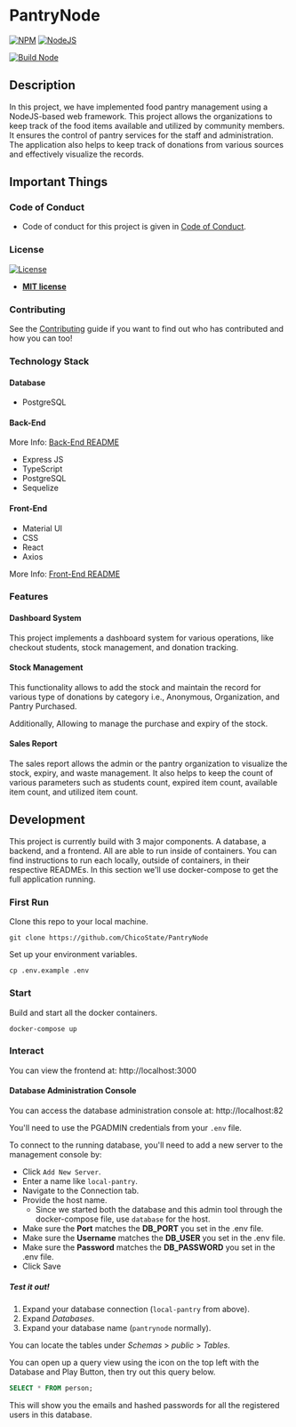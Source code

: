# PantryNode

[![NPM](https://img.shields.io/npm/v/npm/latest)](https://img.shields.io/npm/v/npm/latest)
[![NodeJS](https://img.shields.io/github/languages/top/badges/shields.svg)](https://img.shields.io/github/languages/top/badges/shields.svg)

[![Build Node](https://github.com/ChicoState/PantryNode/actions/workflows/actions.yml/badge.svg)](https://github.com/ChicoState/PantryNode/actions/workflows/actions.yml)

## Description

In this project, we have implemented food pantry management using a NodeJS-based web framework. This project allows the
organizations to keep track of the food items available and utilized by community members. It ensures the control of
pantry services for the staff and administration. The application also helps to keep track of donations from various
sources and effectively visualize the records.

## Important Things

### Code of Conduct

- Code of conduct for this project is given in [Code of Conduct](Code_of_Conduct.md).

### License

[![License](http://img.shields.io/:license-mit-blue.svg?style=flat-square)](http://badges.mit-license.org)

- **[MIT license](LICENSE)**

### Contributing

See the [Contributing](contributing.md) guide if you want to find out who has contributed and how you can too!

### Technology Stack

#### Database

- PostgreSQL

#### Back-End

More Info: [Back-End README](backend/README.md)

- Express JS
- TypeScript
- PostgreSQL
- Sequelize

#### Front-End

- Material UI
- CSS
- React
- Axios

More Info: [Front-End README](frontend/README.md)


### Features

#### Dashboard System

This project implements a dashboard system for various operations, like checkout students, stock management, and
donation tracking.

#### Stock Management

This functionality allows to add the stock and maintain the record for various type of donations by category i.e.,
Anonymous, Organization, and Pantry Purchased.

Additionally, Allowing to manage the purchase and expiry of the stock.

#### Sales Report

The sales report allows the admin or the pantry organization to visualize the stock, expiry, and waste management. It
also helps to keep the count of various parameters such as students count, expired item count, available item count, and
utilized item count.

## Development

This project is currently build with 3 major components. A database, a backend, and a frontend. All are able to run
inside of containers. You can find instructions to run each locally, outside of containers, in their respective READMEs.
In this section we'll use docker-compose to get the full application running.

### First Run

Clone this repo to your local machine.

```shell
git clone https://github.com/ChicoState/PantryNode
```

Set up your environment variables.

```shell
cp .env.example .env
```

### Start

Build and start all the docker containers.

```shell
docker-compose up
```

### Interact

You can view the frontend at: http://localhost:3000

#### Database Administration Console

You can access the database administration console at: http://localhost:82

You'll need to use the PGADMIN credentials from your `.env` file.

To connect to the running database, you'll need to add a new server to the management console by:

* Click `Add New Server`.
* Enter a name like `local-pantry`.
* Navigate to the Connection tab.
* Provide the host name.
    * Since we started both the database and this admin tool through the docker-compose file, use `database` for the
      host.
* Make sure the **Port** matches the **DB_PORT** you set in the .env file.
* Make sure the **Username** matches the **DB_USER** you set in the .env file.
* Make sure the **Password** matches the **DB_PASSWORD** you set in the .env file.
* Click Save

##### Test it out!

1. Expand your database connection (`local-pantry` from above).
2. Expand *Databases*.
3. Expand your database name (`pantrynode` normally).

You can locate the tables under *Schemas* > *public* > *Tables*.

You can open up a query view using the icon on the top left with the Database and Play Button, then try out this query
below.

```sql
SELECT * FROM person;
```

This will show you the emails and hashed passwords for all the registered users in this database.
